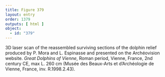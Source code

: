 ```yaml
---
title: Figure 379
layout: entry
order: 1379
outputs: [ html ]
object:
  - id: "379"
---
```


3D laser scan of the reassembled surviving sections of the dolphin relief produced by P. Mora and L. Espinasse and presented on the Archéovision website. *Great Dolphins of Vienne*, Roman period, Vienne, France, 2nd century CE, max L. 260 cm (Musée des Beaux-Arts et d’Archéologie de Vienne, France, inv. R.1998.2.43).
